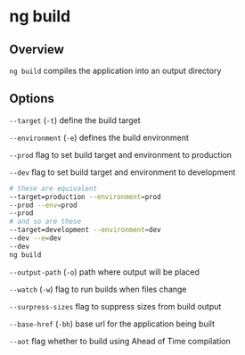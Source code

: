 # ng build

## Overview
`ng build` compiles the application into an output directory

## Options
`--target` (`-t`) define the build target

`--environment` (`-e`) defines the build environment

`--prod` flag to set build target and environment to production

`--dev` flag to set build target and environment to development

```bash
# these are equivalent
--target=production --environment=prod
--prod --env=prod
--prod
# and so are these
--target=development --environment=dev
--dev --e=dev
--dev
ng build
```

`--output-path` (`-o`) path where output will be placed

`--watch` (`-w`) flag to run builds when files change

`--surpress-sizes` flag to suppress sizes from build output

`--base-href` (`-bh`) base url for the application being built

`--aot` flag whether to build using Ahead of Time compilation
